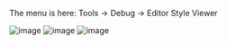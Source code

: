 The menu is here: Tools -> Debug -> Editor Style Viewer

![image](https://github.com/Bargestt/SlateStyleViewer/assets/13734283/68db7f2a-0e22-41ab-90ad-d08c3bad913b)
![image](https://github.com/Bargestt/SlateStyleViewer/assets/13734283/069f6c1b-1358-4a1e-8fff-1acc47a1f491)
![image](https://github.com/Bargestt/SlateStyleViewer/assets/13734283/c54319c2-7ced-4303-b976-74393272b903)


